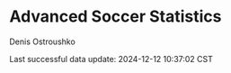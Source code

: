 # Advanced Soccer Statistics
Denis Ostroushko

<!-- gfm -->

Last successful data update: 2024-12-12 10:37:02 CST
